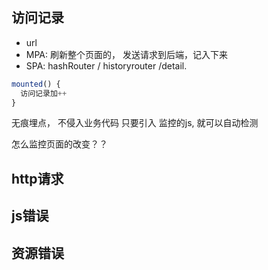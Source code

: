 ## 访问记录
- url
- MPA: 刷新整个页面的， 发送请求到后端，记入下来
- SPA: hashRouter / historyrouter
/detail.
```js
mounted() {
  访问记录加++
}
```
无痕埋点， 不侵入业务代码
只要引入 监控的js, 就可以自动检测

怎么监控页面的改变？？

## http请求

## js错误

## 资源错误